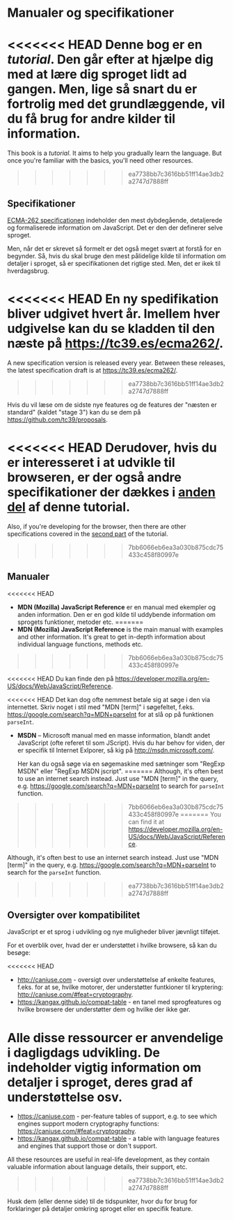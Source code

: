 
# Manualer og specifikationer

<<<<<<< HEAD
Denne bog er en *tutorial*. Den går efter at hjælpe dig med at lære dig sproget lidt ad gangen. Men, lige så snart du er fortrolig med det grundlæggende, vil du få brug for andre kilder til information.
=======
This book is a *tutorial*. It aims to help you gradually learn the language. But once you're familiar with the basics, you'll need other resources.
>>>>>>> ea7738bb7c3616bb51ff14ae3db2a2747d7888ff

## Specifikationer

[ECMA-262 specificationen](https://www.ecma-international.org/publications/standards/Ecma-262.htm) indeholder den mest dybdegående, detaljerede og formaliserede information om JavaScript. Det er den der definerer selve sproget.

Men, når det er skrevet så formelt er det også meget svært at forstå for en begynder. Så, hvis du skal bruge den mest pålidelige kilde til information om detaljer i sproget, så er specifikationen det rigtige sted. Men, det er ikek til hverdagsbrug.

<<<<<<< HEAD
En ny spedifikation bliver udgivet hvert år. Imellem hver udgivelse kan du se kladden til den næste på <https://tc39.es/ecma262/>.
=======
A new specification version is released every year. Between these releases, the latest specification draft is at <https://tc39.es/ecma262/>.
>>>>>>> ea7738bb7c3616bb51ff14ae3db2a2747d7888ff

Hvis du vil læse om de sidste nye features og de features der "næsten er standard" (kaldet "stage 3") kan du se dem på <https://github.com/tc39/proposals>.

<<<<<<< HEAD
Derudover, hvis du er interesseret i at udvikle til browseren, er der også andre specifikationer der dækkes i [anden del](info:browser-environment) af denne tutorial.
=======
Also, if you're developing for the browser, then there are other specifications covered in the [second part](info:browser-environment) of the tutorial.
>>>>>>> 7bb6066eb6ea3a030b875cdc75433c458f80997e

## Manualer

<<<<<<< HEAD
- **MDN (Mozilla) JavaScript Reference** er en manual med ekempler og anden information. Den er en god kilde til uddybende information om sprogets funktioner, metoder etc.
=======
- **MDN (Mozilla) JavaScript Reference** is the main manual with examples and other information. It's great to get in-depth information about individual language functions, methods etc.
>>>>>>> 7bb6066eb6ea3a030b875cdc75433c458f80997e

<<<<<<< HEAD
    Du kan finde den på <https://developer.mozilla.org/en-US/docs/Web/JavaScript/Reference>.

<<<<<<< HEAD
    Det kan dog ofte nemmest betale sig at søge i den via internettet. Skriv noget i stil med "MDN [term]" i søgefeltet, f.eks. <https://google.com/search?q=MDN+parseInt> for at slå op på funktionen `parseInt`.


- **MSDN** – Microsoft manual med en masse information, blandt andet JavaScript (ofte referet til som JScript). Hvis du har behov for viden, der er specifik til Internet Exlporer, så kig på <http://msdn.microsoft.com/>.

    Her kan du også søge via en søgemaskine med sætninger som "RegExp MSDN" eller "RegExp MSDN jscript".
=======
Although, it's often best to use an internet search instead. Just use "MDN [term]" in the query, e.g. <https://google.com/search?q=MDN+parseInt> to search for `parseInt` function.
>>>>>>> 7bb6066eb6ea3a030b875cdc75433c458f80997e
=======
    You can find it at <https://developer.mozilla.org/en-US/docs/Web/JavaScript/Reference>.

Although, it's often best to use an internet search instead. Just use "MDN [term]" in the query, e.g. <https://google.com/search?q=MDN+parseInt> to search for the `parseInt` function.
>>>>>>> ea7738bb7c3616bb51ff14ae3db2a2747d7888ff

## Oversigter over kompatibilitet

JavaScript er et sprog i udvikling og nye muligheder bliver jævnligt tilføjet.

For et overblik over, hvad der er understøttet i hvilke browsere, så kan du besøge:

<<<<<<< HEAD
- <http://caniuse.com> - oversigt over understøttelse af enkelte features, f.eks. for at se, hvilke motorer, der understøtter funtkioner til kryptering: <http://caniuse.com/#feat=cryptography>.
- <https://kangax.github.io/compat-table> - en tanel med sprogfeatures og hvilke browsere der understøtter dem og hvilke der ikke gør.

Alle disse ressourcer er anvendelige i dagligdags udvikling. De indeholder vigtig information om detaljer i sproget, deres grad af understøttelse osv.
=======
- <https://caniuse.com> - per-feature tables of support, e.g. to see which engines support modern cryptography functions: <https://caniuse.com/#feat=cryptography>.
- <https://kangax.github.io/compat-table> - a table with language features and engines that support those or don't support.

All these resources are useful in real-life development, as they contain valuable information about language details, their support, etc.
>>>>>>> ea7738bb7c3616bb51ff14ae3db2a2747d7888ff

Husk dem (eller denne side) til de tidspunkter, hvor du for brug for forklaringer på detaljer omkring sproget eller en specifik feature.
